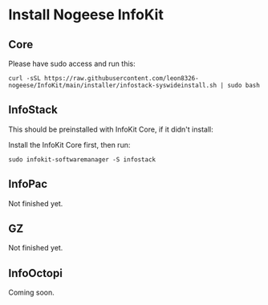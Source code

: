 # Install Nogeese InfoKit
## Core
Please have sudo access and run this:

```
curl -sSL https://raw.githubusercontent.com/leon8326-nogeese/InfoKit/main/installer/infostack-syswideinstall.sh | sudo bash
```

## InfoStack
This should be preinstalled with InfoKit Core, if it didn't install:

Install the InfoKit Core first, then run:

```
sudo infokit-softwaremanager -S infostack
```

## InfoPac
Not finished yet.
## GZ
Not finished yet.
## InfoOctopi
Coming soon.
